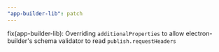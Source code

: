 ```yaml
---
"app-builder-lib": patch
---
```


fix(app-builder-lib): Overriding `additionalProperties` to allow electron-builder's schema validator to read `publish.requestHeaders`
